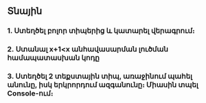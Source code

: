 ## Տնային

### 1. Ստեղծել բոլոր տիպերից և կատարել վերագրում։
### 2․ Ստանալ x+1<x անհավասարման լուծման համապատասխան կոդը
### 3. Ստեղծել 2 տեքստային տիպ, առաջինում պահել անունը, իսկ երկրորդում ազգանունը։ Միասին տպել Console-ում։
